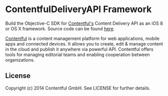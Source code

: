 # ContentfulDeliveryAPI Framework

Build the Objective-C SDK for [Contentful's][1] Content Delivery API as an iOS 8 or OS X framework. Source code can be found [here][2].

[Contentful][1] is a content management platform for web applications, mobile apps and connected devices. It allows you to create, edit & manage content in the cloud and publish it anywhere via powerful API. Contentful offers tools for managing editorial teams and enabling cooperation between organizations.

## License

Copyright (c) 2014 Contentful GmbH. See LICENSE for further details.


[1]: https://www.contentful.com
[2]: https://github.com/contentful/contentful.objc
